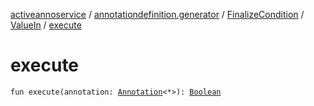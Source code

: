 [activeannoservice](../../../index.md) / [annotationdefinition.generator](../../index.md) / [FinalizeCondition](../index.md) / [ValueIn](index.md) / [execute](./execute.md)

# execute

`fun execute(annotation: `[`Annotation`](../../../document.annotation/-annotation.md)`<*>): `[`Boolean`](https://kotlinlang.org/api/latest/jvm/stdlib/kotlin/-boolean/index.html)